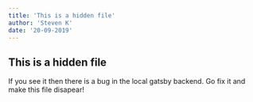 ```yaml
---
title: 'This is a hidden file'
author: 'Steven K'
date: '20-09-2019'
---
```


## This is a hidden file

If you see it then there is a bug in the local gatsby backend. Go fix it and make this file disapear!